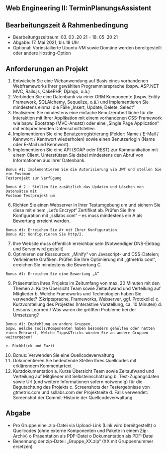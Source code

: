 ## Web Engineering II: TerminPlanungsAssistent

## Bearbeitungszeit & Rahmenbedingung

- Bearbeitungszeitraum: 03. 03 .20 21 – 18. 05 .20 21
- Abgabe: 17. Mai 2021, bis 18 Uhr
- Optional: Vorinstallierte Ubuntu-VM sowie Domäne werden bereitgestellt oder
    andere Hosting-Option

## Anforderungen an Projekt

1. Entwickeln Sie eine Webanwendung auf Basis eines vorhandenen Webframeworks
    Ihrer gewählten Programmiersprache (bspw. ASP.NET MVC, Rails.js, CakePHP,
    Django, o.ä.)
2. Verbinden Sie eine Datenbank via einer ORM Komponente (bspw. Entity Framework,
    SQLAlchemy, Sequelize, o.ä.) und Implementieren Sie mindestens einmal die Fälle
    „Insert, Update, Delete, Select“
3. Realisieren Sie mindestens eine einfache Benutzeroberfläche für die Interaktion mit
    Ihrer Applikation mit einem vorhandenen CSS-Framework wie bspw. Bootstrap
    (MVC-Ansatz) oder eine „Single Page Application“ mit entsprechenden
    Datenschnittstellen.
4. Implementieren Sie eine Benutzerregistrierung (Felder: Name / E-Mail / Kennwort /
    Kennwort wiederholen) sowie einen Benutzerlogin (Name oder E-Mail und
    Kennwort).
5. Implementieren Sie eine API (SOAP oder REST) zur Kommunikation mit einem Client.
    Unterstützen Sie dabei mindestens den Abruf von Informationen aus Ihrer
    Datenbank.

```
Bonus #1: Implementieren Sie die Autorisierung via JWT und stellen Sie ein Postman
Testprojekt zur Verfügung
```
```
Bonus # 2 : Stellen Sie zusätzlich das Updaten und Löschen von Datensätze mit
Postman Testprojekt um
```
6. Richten Sie einen Webserver in Ihrer Testumgebung um und sichern Sie diese mit
    einem „Let’s Encrypt“ Zertifikat ab. Prüfen Sie Ihre Konfiguration mit „ssllabs.com“ –
    es muss mindestens ein A als Bewertung erreicht werden.

```
Bonus #1: Erreichen Sie A+ mit Ihrer Konfiguration
Bonus #2: Konfigurieren Sie http/2.
```

7. Ihre Website muss öffentlich erreichbar sein (Notwendiger DNS-Eintrag und Server
    wird gestellt)
8. Optimieren der Ressourcen: „Minify“ von Javascript- und CSS-Dateien; Verkleinerte
    Grafiken. Prüfen Sie Ihre Optimierung mit „gtmetrix.com“, erreichen Sie mindestens
    die Bewertung C.

```
Bonus #1: Erreichen Sie eine Bewertung „A“
```
9. Präsentation Ihres Projekts im Zeitumfang von max. 20 Minuten mit den Themen
    a. Kurze Übersicht Team sowie Zeitaufwand und Verteilung auf Mitglieder
    b. Welche Frameworks und Technologien haben Sie verwendet? (Skriptsprache,
       Frameworks, Webserver, ggf. Protokolle)
    c. Kurzvorstellung des Projektes (Interaktive Vorstellung, ca. 10 Minuten)
    d. Lessons Learned / Was waren die größten Probleme bei der Umsetzung?

```
Bonus #1: Empfehlung an andere Gruppen,
bspw. Welche Tools/Komponenten haben besonders geholfen oder hatten
einen Mehrwert, Welche Tipps&Tricks würden Sie an andere Gruppen
weitergeben?
```
```
e. Rückblick und Fazit
```
10. Bonus: Verwenden Sie eine Quellcodeverwaltung
11. Dokumentieren Sie bedeutende Stellen Ihres Quellcodes mit erklärendem
    Kommentartext
12. Kurzdokumentation
    a. Kurze Übersicht Team sowie Zeitaufwand und Verteilung auf Mitglieder mit
       Selbsteinschätzung
    b. Test-Zugangsdaten sowie Url (und weitere Informationen sofern notwendig)
       für die Begutachtung des Projekts
    c. Screenshots der Testergebnisse von gtmetrix.com und ssllabs.com der
       Projektseite
    d. Falls verwendet: Screenshot der Commit-Historie der Quellcodeverwaltung

## Abgabe

- Pro Gruppe eine .zip-Datei via Upload-Link (Link wird bereitgestellt)
    o Quellcodes (ohne externe Komponenten und Pakete in einem Zip-Archiv)
    o Präsentation als PDF-Datei
    o Dokumentation als PDF-Datei
- Benennung der zip-Datei: „Gruppe_XX.zip“ (XX mit Gruppennummer ersetzen)



